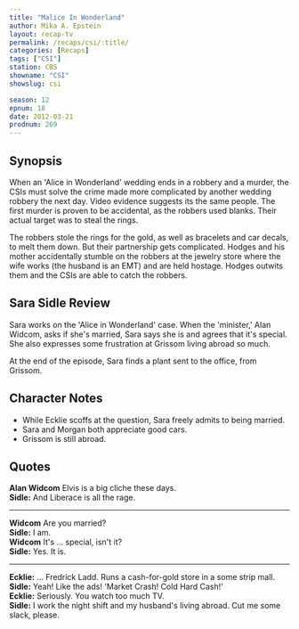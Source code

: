 ```yaml
---
title: "Malice In Wonderland"
author: Mika A. Epstein
layout: recap-tv
permalink: /recaps/csi/:title/
categories: [Recaps]
tags: ["CSI"]
station: CBS
showname: "CSI"
showslug: csi

season: 12  
epnum: 18  
date: 2012-03-21
prodnum: 269  
---
```


## Synopsis

When an 'Alice in Wonderland' wedding ends in a robbery and a murder, the CSIs must solve the crime made more complicated by another wedding robbery the next day. Video evidence suggests its the same people. The first murder is proven to be accidental, as the robbers used blanks. Their actual target was to steal the rings.

The robbers stole the rings for the gold, as well as bracelets and car decals, to melt them down. But their partnership gets complicated. Hodges and his mother accidentally stumble on the robbers at the jewelry store where the wife works (the husband is an EMT) and are held hostage. Hodges outwits them and the CSIs are able to catch the robbers.

## Sara Sidle Review

Sara works on the 'Alice in Wonderland' case. When the 'minister,' Alan Widcom, asks if she's married, Sara says she is and agrees that it's special. She also expresses some frustration at Grissom living abroad so much.

At the end of the episode, Sara finds a plant sent to the office, from Grissom.

## Character Notes

* While Ecklie scoffs at the question, Sara freely admits to being married.  
* Sara and Morgan both appreciate good cars.  
* Grissom is still abroad.

## Quotes

**Alan Widcom** Elvis is a big cliche these days.  
**Sidle:** And Liberace is all the rage.  

* * *

**Widcom** Are you married?  
**Sidle:** I am.  
**Widcom** It's ... special, isn't it?  
**Sidle:** Yes. It is.  

* * *

**Ecklie:** ... Fredrick Ladd. Runs a cash-for-gold store in a some strip mall.  
**Sidle:** Yeah! Like the ads! 'Market Crash! Cold Hard Cash!'  
**Ecklie:** Seriously. You watch too much TV.  
**Sidle:** I work the night shift and my husband's living abroad. Cut me some slack, please.